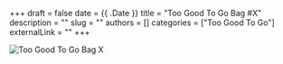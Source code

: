 +++ 
draft = false
date = {{ .Date }}
title = "Too Good To Go Bag #X"
description = ""
slug = ""
authors = []
categories = ["Too Good To Go"]
externalLink = ""
+++



![Too Good To Go Bag X](/images/too-good-to-go-X.jpeg)
